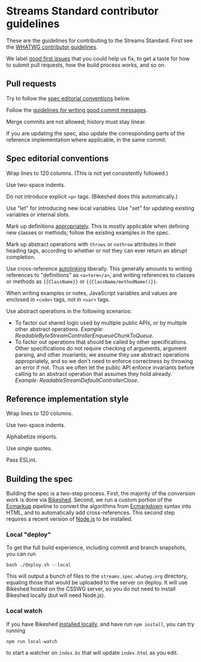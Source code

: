# Streams Standard contributor guidelines

These are the guidelines for contributing to the Streams Standard. First see the [WHATWG contributor guidelines](https://github.com/whatwg/meta/blob/master/CONTRIBUTING.md).

We label [good first issues](https://github.com/whatwg/streams/labels/good%20first%20issue) that you could help us fix, to get a taste for how to submit pull requests, how the build process works, and so on.

## Pull requests

Try to follow the [spec editorial conventions](#spec-editorial-conventions) below.

Follow the [guidelines for writing good commit messages](https://github.com/whatwg/meta/blob/master/COMMITTING.md).

Merge commits are not allowed; history must stay linear.

If you are updating the spec, also update the corresponding parts of the reference implementation where applicable, in the same commit.

## Spec editorial conventions

Wrap lines to 120 columns. (This is not yet consistently followed.)

Use two-space indents.

Do not introduce explicit `<p>` tags. (Bikeshed does this automatically.)

Use "let" for introducing new local variables. Use "set" for updating existing variables or internal slots.

Mark up definitions [appropriately](https://tabatkins.github.io/bikeshed/#definitions). This is mostly applicable when defining new classes or methods; follow the existing examples in the spec.

Mark up abstract operations with `throws` or `nothrow` attributes in their heading tags, according to whether or not they can ever return an abrupt completion.

Use cross-reference [autolinking](https://tabatkins.github.io/bikeshed/#autolinking) liberally. This generally amounts to writing references to "definitions" as `<a>term</a>`, and writing references to classes or methods as `{{ClassName}}` or `{{ClassName/methodName()}}`.

When writing examples or notes, JavaScript variables and values are enclosed in `<code>` tags, not in `<var>` tags.

Use abstract operations in the following scenarios:

- To factor out shared logic used by multiple public APIs, or by multiple other abstract operations. _Example: ReadableByteStreamControllerEnqueueChunkToQueue_.
- To factor out operations that should be called by other specifications. Other specifications do not require checking of arguments, argument parsing, and other invariants; we assume they use abstract operations appropriately, and so we don't need to enforce correctness by throwing an error if not. Thus we often let the public API enforce invariants before calling to an abstract operation that assumes they hold already. _Example: ReadableStreamDefaultControllerClose_.

## Reference implementation style

Wrap lines to 120 columns.

Use two-space indents.

Alphabetize imports.

Use single quotes.

Pass ESLint.

## Building the spec

Building the spec is a two-step process. First, the majority of the conversion work is done via [Bikeshed](https://github.com/tabatkins/bikeshed). Second, we run a custom portion of the [Ecmarkup](https://github.com/bterlson/ecmarkup) pipeline to convert the algorithms from [Ecmarkdown](https://github.com/domenic/ecmarkdown) syntax into HTML, and to automatically add cross-references. This second step requires a recent version of [Node.js](https://nodejs.org/en/) to be installed.

### Local "deploy"

To get the full build experience, including commit and branch snapshots, you can run

```
bash ./deploy.sh --local
```

This will output a bunch of files to the `streams.spec.whatwg.org` directory, equaling those that would be uploaded to the server on deploy. It will use Bikeshed hosted on the CSSWG server, so you do not need to install Bikeshed locally (but will need Node.js).

### Local watch

If you have Bikeshed [installed locally](https://tabatkins.github.io/bikeshed/#installing), and have run `npm install`, you can try running

```
npm run local-watch
```

to start a watcher on `index.bs` that will update `index.html` as you edit.
